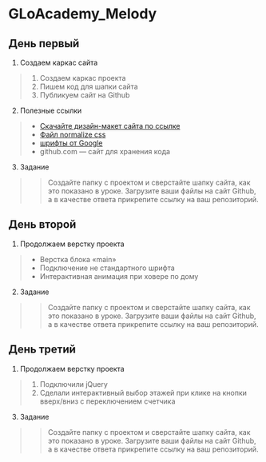 # GLoAcademy_Melody

## День первый
1. Создаем каркас сайта
> 1. Создаем каркас проекта
> 2. Пишем код для шапки сайта
> 3. Публикуем сайт на Github
2. Полезные ссылки
> * [Скачайте дизайн-макет сайта по ссылке](https://drive.google.com/file/d/1xGxWYqKQigEE67Yb9psVjrki7_L53tqJ/view)
> * [Файл normalize css](https://necolas.github.io/normalize.css/)
> * [шрифты от Google](https://fonts.google.com)
> * github.com — сайт для хранения кода 
3. Задание
>> Создайте папку с проектом и сверстайте шапку сайта, как это показано в уроке. Загрузите ваши файлы на сайт Github, а в качестве  ответа прикрепите ссылку на ваш репозиторий.

## День второй
1. Продолжаем верстку проекта
> * Верстка блока «main»
> * Подключение не стандартного шрифта
> * Интерактивная анимация при ховере по дому
2. Задание
>> Создайте папку с проектом и сверстайте шапку сайта, как это показано в уроке. Загрузите ваши файлы на сайт Github, а в качестве  ответа прикрепите ссылку на ваш репозиторий.

## День третий
1. Продолжаем верстку проекта
> 1. Подключили jQuery
> 2. Сделали интерактивный выбор этажей при клике на кнопки вверх/вниз с переключением счетчика
3. Задание
>> Создайте папку с проектом и сверстайте шапку сайта, как это показано в уроке. Загрузите ваши файлы на сайт Github, а в качестве  ответа прикрепите ссылку на ваш репозиторий.
